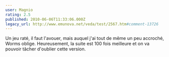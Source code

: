 ```yaml
---
user: Magnio
rating: 2.5
published: 2010-06-06T11:33:06.000Z
legacy_url: http://www.emunova.net/veda/test/2567.htm#comment-13726
---
```

Un jeu raté, il faut l'avouer, mais auquel j'ai tout de même un peu accroché, Worms oblige. Heureusement, la suite est 100 fois meilleure et on va pouvoir tâcher d'oublier cette version.